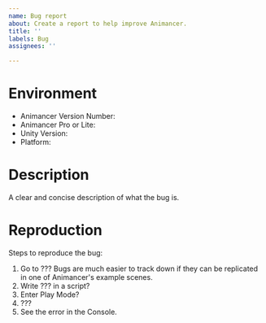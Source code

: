 ```yaml
---
name: Bug report
about: Create a report to help improve Animancer.
title: ''
labels: Bug
assignees: ''

---
```


# Environment

- Animancer Version Number: 
- Animancer Pro or Lite: 
- Unity Version: 
- Platform: 

# Description

A clear and concise description of what the bug is.

# Reproduction

Steps to reproduce the bug:

1. Go to ??? Bugs are much easier to track down if they can be replicated in one of Animancer's example scenes.
2. Write ??? in a script?
3. Enter Play Mode?
4. ???
5. See the error in the Console.
